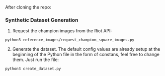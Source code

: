 After cloning the repo:
### Synthetic Dataset Generation
1. Request the champion images from the Riot API:
```
python3 reference_images/request_champion_square_images.py
```
2. Generate the dataset.
The default config values are already setup at the beginning of the Python file in the form of constans, feel free to change them. Just run the file:
```
python3 create_dataset.py
```
